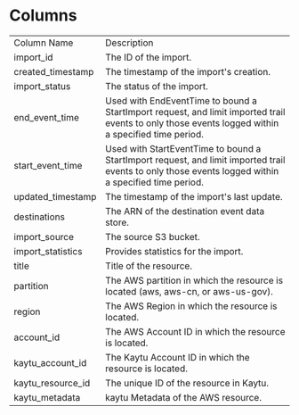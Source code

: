 # Columns  

<table>
	<tr><td>Column Name</td><td>Description</td></tr>
	<tr><td>import_id</td><td>The ID of the import.</td></tr>
	<tr><td>created_timestamp</td><td>The timestamp of the import's creation.</td></tr>
	<tr><td>import_status</td><td>The status of the import.</td></tr>
	<tr><td>end_event_time</td><td>Used with EndEventTime to bound a StartImport request, and limit imported trail events to only those events logged within a specified time period.</td></tr>
	<tr><td>start_event_time</td><td>Used with StartEventTime to bound a StartImport request, and limit imported trail events to only those events logged within a specified time period.</td></tr>
	<tr><td>updated_timestamp</td><td>The timestamp of the import's last update.</td></tr>
	<tr><td>destinations</td><td>The ARN of the destination event data store.</td></tr>
	<tr><td>import_source</td><td>The source S3 bucket.</td></tr>
	<tr><td>import_statistics</td><td>Provides statistics for the import.</td></tr>
	<tr><td>title</td><td>Title of the resource.</td></tr>
	<tr><td>partition</td><td>The AWS partition in which the resource is located (aws, aws-cn, or aws-us-gov).</td></tr>
	<tr><td>region</td><td>The AWS Region in which the resource is located.</td></tr>
	<tr><td>account_id</td><td>The AWS Account ID in which the resource is located.</td></tr>
	<tr><td>kaytu_account_id</td><td>The Kaytu Account ID in which the resource is located.</td></tr>
	<tr><td>kaytu_resource_id</td><td>The unique ID of the resource in Kaytu.</td></tr>
	<tr><td>kaytu_metadata</td><td>kaytu Metadata of the AWS resource.</td></tr>
</table>